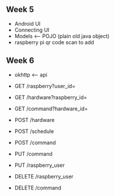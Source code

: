 ## Week 5
* Android UI
* Connecting UI
* Models <-- POJO (plain old java object)
* raspberry pi qr code scan to add

## Week 6
* okhttp <-- api
* GET /raspberry?user_id=
* GET /hardware?raspberry_id=
* GET /command?hardware_id=

* POST /hardware
* POST /schedule
* POST /command

* PUT /command
* PUT /raspberry_user

* DELETE /raspberry_user
* DELETE /command


